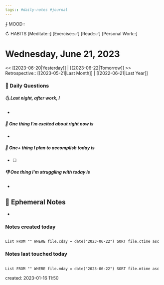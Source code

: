 ```yaml
---
tags:: #daily-notes #journal
---
```


⨑ MOOD::

↻ HABITS
[Meditate::]
[Exercise::✅]
[Read::✅]
[Personal Work::]

# Wednesday, June 21, 2023

<< [[2023-06-20|Yesterday]] | [[2023-06-22|Tomorrow]] >>
Retrospective:: [[2023-05-21|Last Month]] | [[2022-06-21|Last Year]]

### 📅 Daily Questions

##### 🌜 Last night, after work, I

-

##### 🙌 One thing I'm excited about right now is

-

##### 🚀 One+ thing I plan to accomplish today is

- [ ]

##### 👎 One thing I'm struggling with today is

-

## 📝 Ephemeral Notes

- 

### Notes created today

```dataview

List FROM "" WHERE file.cday = date("2023-06-22") SORT file.ctime asc

```

### Notes last touched today

```dataview

List FROM "" WHERE file.mday = date("2023-06-22") SORT file.mtime asc

```

created: 2023-01-16 11:50
